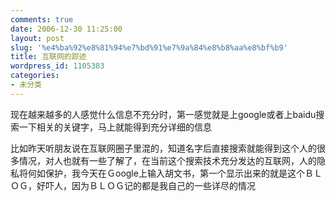```yaml
---
comments: true
date: 2006-12-30 11:25:00
layout: post
slug: '%e4%ba%92%e8%81%94%e7%bd%91%e7%9a%84%e8%b8%aa%e8%bf%b9'
title: 互联网的踪迹
wordpress_id: 1105383
categories:
- 未分类
---
```


现在越来越多的人感觉什么信息不充分时，第一感觉就是上google或者上baidu搜索一下相关的关键字，马上就能得到充分详细的信息




比如昨天听朋友说在互联网圈子里混的，知道名字后直接搜索就能得到这个人的很多情况，对人也就有一些了解了，在当前这个搜索技术充分发达的互联网，人的隐私将何如保护，我今天在Ｇoogle上输入胡文书，第一个显示出来的就是这个ＢＬＯＧ，好吓人，因为ＢＬＯＧ记的都是我自己的一些详尽的情况



